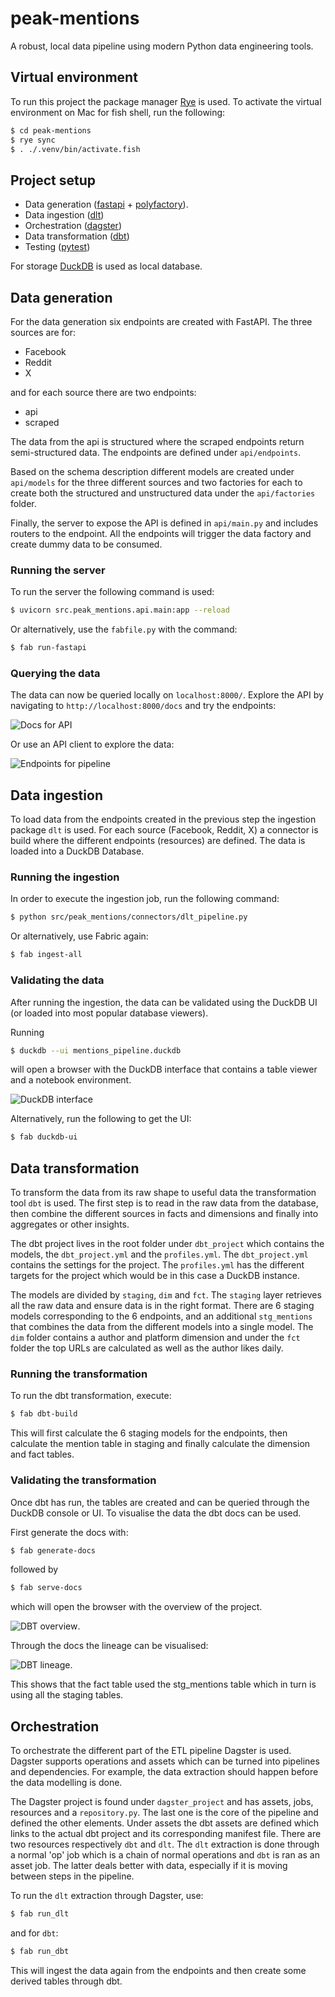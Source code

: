 # peak-mentions
A robust, local data pipeline using modern Python data engineering tools.

## Virtual environment
To run this project the package manager [Rye](https://rye.astral.sh) is used. To activate the virtual environment on Mac for fish shell, run the following:

```sh
$ cd peak-mentions
$ rye sync
$ . ./.venv/bin/activate.fish 
```

## Project setup
- Data generation ([fastapi](https://fastapi.tiangolo.com) + [polyfactory](https://polyfactory.litestar.dev/latest/)). 
- Data ingestion  ([dlt](https://dlthub.com))
- Orchestration ([dagster](https://dagster.io))
- Data transformation ([dbt](https://www.getdbt.com))
- Testing ([pytest](https://docs.pytest.org/en/stable/))

For storage [DuckDB](https://duckdb.org) is used as local database.

## Data generation
For the data generation six endpoints are created with FastAPI. The three sources are for:

- Facebook
- Reddit
- X

and for each source there are two endpoints:

- api
- scraped

The data from the api is structured where the scraped endpoints return semi-structured data. The endpoints are defined under `api/endpoints`.

Based on the schema description different models are created under `api/models` for the three different sources and two factories for each to create both the structured and unstructured data under the `api/factories` folder.

Finally, the server to expose the API is defined in `api/main.py` and includes routers to the endpoint. All the endpoints will trigger the data factory and create dummy data to be consumed.

### Running the server
To run the server the following command is used:

```bash
$ uvicorn src.peak_mentions.api.main:app --reload
```

Or alternatively, use the `fabfile.py` with the command:

```bash
$ fab run-fastapi
```

### Querying the data

The data can now be queried locally on `localhost:8000/`. Explore the API by navigating to `http://localhost:8000/docs` and try the endpoints:

![Docs for API](img/peakmention_swagger.png)

Or use an API client to explore the data:

![Endpoints for pipeline](img/peakmention_httpie.png)

## Data ingestion

To load data from the endpoints created in the previous step the ingestion package `dlt` is used. For each source (Facebook, Reddit, X) a connector is build where the different endpoints (resources) are defined. The data is loaded into a DuckDB Database.

### Running the ingestion
In order to execute the ingestion job, run the following command:

```bash
$ python src/peak_mentions/connectors/dlt_pipeline.py
```

Or alternatively, use Fabric again:

```bash
$ fab ingest-all
```

### Validating the data

After running the ingestion, the data can be validated using the DuckDB UI (or loaded into most popular database viewers).

Running

```bash
$ duckdb --ui mentions_pipeline.duckdb
```

will open a browser with the DuckDB interface that contains a table viewer and a notebook environment.

![DuckDB interface](img/duckdb_ui.png)

Alternatively, run the following to get the UI:

```bash
$ fab duckdb-ui
```

## Data transformation

To transform the data from its raw shape to useful data the transformation tool `dbt` is used. The first step is to read in the raw data from the database, then combine the different sources in facts and dimensions and finally into aggregates or other insights.

The dbt project lives in the root folder under `dbt_project` which contains the models, the `dbt_project.yml` and the `profiles.yml`. The `dbt_project.yml` contains the settings for the project. The `profiles.yml` has the different targets for the project which would be in this case a DuckDB instance.

The models are divided by `staging`, `dim` and `fct`. The `staging` layer retrieves all the raw data and ensure data is in the right format. There are 6 staging models corresponding to the 6 endpoints, and an additional `stg_mentions` that combines the data from the different models into a single model. The `dim` folder contains a author and platform dimension and under the `fct` folder the top URLs are calculated as well as the author likes daily.

### Running the transformation

To run the dbt transformation, execute:

```bash
$ fab dbt-build
```

This will first calculate the 6 staging models for the endpoints, then calculate the mention table in staging and finally calculate the dimension and fact tables.

### Validating the transformation

Once dbt has run, the tables are created and can be queried through the DuckDB console or UI. To visualise the data the dbt docs can be used.

First generate the docs with:

```bash
$ fab generate-docs
```

followed by

```bash
$ fab serve-docs
```

which will open the browser with the overview of the project.

![DBT overview](img/dbt_overview.png).

Through the docs the lineage can be visualised:

![DBT lineage](img/dbt_lineage.png).

This shows that the fact table used the stg_mentions table which in turn is using all the staging tables.

## Orchestration

To orchestrate the different part of the ETL pipeline Dagster is used. Dagster supports operations and assets which can be turned into pipelines and dependencies. For example, the data extraction should happen before the data modelling is done. 

The Dagster project is found under `dagster_project` and has assets, jobs, resources and a `repository.py`. The last one is the core of the pipeline and defined the other elements. Under assets the dbt assets are defined which links to the actual dbt project and its corresponding manifest file. There are two resources respectively `dbt` and `dlt`. The `dlt` extraction is done through a normal 'op' job which is a chain of normal operations and `dbt` is ran as an asset job. The latter deals better with data, especially if it is moving between steps in the pipeline. 

To run the `dlt` extraction through Dagster, use:

```bash
$ fab run_dlt
```

and for `dbt`:

```bash
$ fab run_dbt
```

This will ingest the data again from the endpoints and then create some derived tables through dbt.